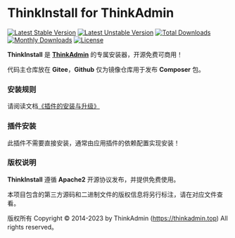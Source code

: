 # ThinkInstall for ThinkAdmin

[![Latest Stable Version](https://poser.pugx.org/zoujingli/think-install/v/stable)](https://packagist.org/packages/zoujingli/think-install)
[![Latest Unstable Version](https://poser.pugx.org/zoujingli/think-install/v/unstable)](https://packagist.org/packages/zoujingli/think-install)
[![Total Downloads](https://poser.pugx.org/zoujingli/think-install/downloads)](https://packagist.org/packages/zoujingli/think-install)
[![Monthly Downloads](http://img.shields.io/packagist/dm/zoujingli/think-install.svg)](https://packagist.org/packages/zoujingli/think-install)
[![License](https://poser.pugx.org/zoujingli/think-install/license)](https://packagist.org/packages/zoujingli/think-install)

**ThinkInstall** 是 [**ThinkAdmin**](https://thinkadmin.top) 的专属安装器，开源免费可商用！

代码主仓库放在 **Gitee**，**Github** 仅为镜像仓库用于发布 **Composer** 包。

### 安装规则

请阅读文档[《插件的安装与升级》](https://thinkadmin.top/plugin-install)

### 插件安装

此插件不需要直接安装，通常由应用插件的依赖配置实现安装！

### 版权说明

**ThinkInstall** 遵循 **Apache2** 开源协议发布，并提供免费使用。

本项目包含的第三方源码和二进制文件的版权信息将另行标注，请在对应文件查看。

版权所有 Copyright © 2014-2023 by ThinkAdmin (https://thinkadmin.top) All rights reserved。
